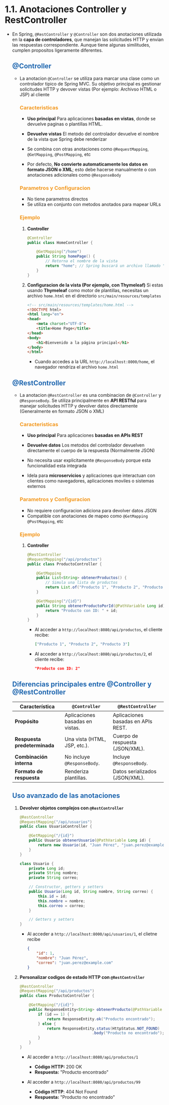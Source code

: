 # 1.1. Anotaciones Controller y RestController

* En Spring, `@RestController` y `@Controller` son dos anotaciones utilizada en la **capa de controladores**, que manejan las solicitudes HTTP y envian las respuestas correspondiente. Aunque tiene algunas similitudes, cumplen propositos ligeramente diferentes.

    ## <span style="color:#2168b0">@Controller</span>
    
    * La anotacion `@Controller` se utiliza para marcar una clase como un controlador tipico de Spring MVC. Su objetivo principal es gestionar solicitudes HTTP y devover vistas (Por ejemplo:  Archivso HTML o JSP) al cliente
    
        ### <span style="color:#f39921">Caracteristicas</span>
    
        * **Uso principal** Para aplicaciones **basadas en vistas**, donde se devuelve paginas o plantillas HTML.
    
        * **Devuelve vistas** El metodo del controlador devuelve el nombre de la vista que Spring debe renderizar
        
        * Se combina con otras anotaciones como `@RequestMapping`, `@GetMapping`, `@PostMapping`, etc
        
        * Por defecto, **No convierte automaticamente los datos en formato JSON o XML**; esto debe hacerse manualmente o con anotaciones adicionales como `@ResponseBody`
        
        ### <span style="color:#f39921">Parametros y Configuracion</span>
        
        * No tiene parametros directos
        * Se utiliza en conjunto con metodos anotados para mapear URLs
        
        ### <span style="color:#f39921">Ejemplo</span>
        
        1. **Controller**
            
            ```java
            @Controller
            public class HomeController {

                @GetMapping("/home")
                public String homePage() {
                    // Retorna el nombre de la vista
                    return "home"; // Spring buscará un archivo llamado "home.html" o "home.jsp"
                }
            }
            ```
        2. **Configuracion de la vista (Por ejemplo, con Thymeleaf)** Si estas usando **Thymeleaf** como motor de plantillas, necesitas un archivo `home.html` en el directorio `src/main/resources/templates`
        
            ```html
            <!-- src/main/resources/templates/home.html -->
            <!DOCTYPE html>
            <html lang="en">
            <head>
                <meta charset="UTF-8">
                <title>Home Page</title>
            </head>
            <body>
                <h1>Bienvenido a la página principal</h1>
            </body>
            </html>
            ```
            * Cuando accedes a la URL `http://localhost:8000/home`, el navegador rendriza el archivo `home.html`
            
    ## <span style="color:#2168b0">@RestController</span>
    
    * La anotacion `@RestController` es una combinacion de `@Controller` y `@ResponseBody`. Se utiliza principalmente en **API RESTful** para manejar solicitudes HTTP y devolver datos directamente (Generalmente en formato JSON o XML)

        ### <span style="color:#f39921">Caracteristicas</span>
        
        * **Uso principal** Para aplicaciones **basadas en APIs REST**

        * **Devuelve datos** Los metodos del controlador devuelven directamente el cuerpo de la respuesta (Normalmente JSON)

        * No necesita usar explicitamente `@ResponseBody` porque esta funcionalidad esta integrada

        * Idela para **microservicios**  y aplicaciones que interactuan con clientes como navegadores, aplicaciones moviles o sistemas externos          

        ### <span style="color:#f39921">Parametros y Configuracion</span>
        
        * No requiere configuracion adiciona para devolver datos JSON
        * Compatible con anotaciones de mapeo como `@GetMapping` `@PostMapping`, etc
        
        ### <span style="color:#f39921">Ejemplo</span>
        
        1. **Controller**
            
            ```java
            @RestController
            @RequestMapping("/api/productos")
            public class ProductoController {

                @GetMapping
                public List<String> obtenerProductos() {
                    // Simula una lista de productos
                    return List.of("Producto 1", "Producto 2", "Producto 3");
                }

                @GetMapping("/{id}")
                public String obtenerProductoPorId(@PathVariable Long id) {
                    return "Producto con ID: " + id;
                }
            }
            ```
            * Al acceder a `http://localhost:8080/api/productos`, el cliente recibe:

                ```json
                ["Producto 1", "Producto 2", "Producto 3"]
                ```
            * Al acceder a `http://localhost:8080/api/productos/2`, el cliente recibe:

                ```json
                "Producto con ID: 2"
                ```

    ## <span style="color:#2168b0">Diferencias principales entre @Controller y @RestController</span>

    | Característica | `@Controller` | `@RestController` |
    | --- | --- | --- |
    | **Propósito** | Aplicaciones basadas en vistas. | Aplicaciones basadas en APIs REST. |
    | **Respuesta predeterminada** | Una vista (HTML, JSP, etc.). | Cuerpo de respuesta (JSON/XML). |
    | **Combinación interna** | No incluye `@ResponseBody`. | Incluye `@ResponseBody`. |
    | **Formato de respuesta** | Renderiza plantillas. | Datos serializados (JSON/XML). |
    

    ## <span style="color:#2168b0">Uso avanzado de las anotaciones</span>
    
    1. **Devolver objetos complejos con `@RestController`**
    
        ```java
        @RestController
        @RequestMapping("/api/usuarios")
        public class UsuarioController {

            @GetMapping("/{id}")
            public Usuario obtenerUsuario(@PathVariable Long id) {
                return new Usuario(id, "Juan Pérez", "juan.perez@example.com");
            }
        }

        class Usuario {
            private Long id;
            private String nombre;
            private String correo;

            // Constructor, getters y setters
            public Usuario(Long id, String nombre, String correo) {
                this.id = id;
                this.nombre = nombre;
                this.correo = correo;
            }

            // Getters y setters
        }
        ```
        * Al acceder a `http://localhost:8000/api/usuarios/1`, el clietne recibe
        
            ```json
            {
                "id": 1,
                "nombre": "Juan Pérez",
                "correo": "juan.perez@example.com"
            }
            ```
            
    2. **Personalizar codigos de estado HTTP con `@RestController`**
               
        ```java
        @RestController
        @RequestMapping("/api/productos")
        public class ProductoController {

            @GetMapping("/{id}")
            public ResponseEntity<String> obtenerProducto(@PathVariable Long id) {
                if (id == 1) {
                    return ResponseEntity.ok("Producto encontrado");
                } else {
                    return ResponseEntity.status(HttpStatus.NOT_FOUND)
                                        .body("Producto no encontrado");
                }
            }
        }
        ```
        * Al acceder a `http://localhost:8080/api/productos/1`
            * **Código HTTP:** 200 OK
            * **Respuesta:** "Producto encontrado"

        * Al acceder a `http://localhost:8080/api/productos/99`
            * **Código HTTP**: 404 Not Found
            * **Respuesta:** "Producto no encontrado"





